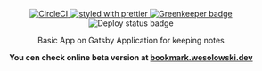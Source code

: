 <p align="center">
  <a href="https://circleci.com/gh/SebastianWesolowski/workflows/react-learn-bookmark">
    <img
      src="https://circleci.com/gh/SebastianWesolowski/react-learn-bookmark.svg?style=svg"
      alt="CircleCI"
    />
  </a>
  <a href="https://github.com/prettier/prettier">
    <img
      src="https://img.shields.io/badge/styled_with-prettier-ff69b4.svg"
      alt="styled with prettier"
    />
  </a>
  <a href="https://greenkeeper.io/">
    <img
      src="https://badges.greenkeeper.io/SebastianWesolowski/react-learn-bookmark.svg"
      alt="Greenkeeper badge"
    />
  </a>
<img src="https://api.netlify.com/api/v1/badges/b5f652df-5437-4c27-b53d-58f05e23c82f/deploy-status" alt="Deploy status badge">
</p>
<p align="center">
Basic App on Gatsby
Application for keeping notes
</p>

<p align="center">
  <strong>
    You cen check online beta version at <a href="http://bookmark.wesolowski.dev">bookmark.wesolowski.dev</a>
  </strong>
</p>
